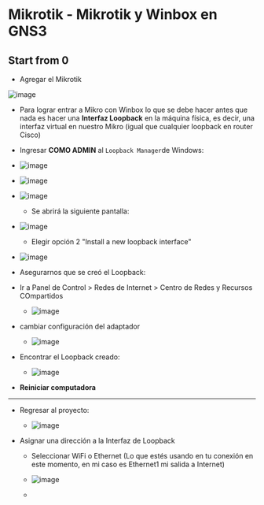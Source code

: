 # Mikrotik - Mikrotik y Winbox en GNS3

## Start from 0

- Agregar el Mikrotik

![image](https://user-images.githubusercontent.com/94720207/177077961-1ad29cb1-3be1-4ad0-be86-74212e0bb248.png)

- Para lograr entrar a Mikro con Winbox lo que se debe hacer antes que nada es hacer una **Interfaz Loopback** en la máquina física, es decir, una interfaz virtual en nuestro Mikro (igual que cualquier loopback en router Cisco)

- Ingresar **COMO ADMIN** al `Loopback Manager`de Windows: 

- ![image](https://user-images.githubusercontent.com/94720207/177078845-be4220c2-228a-4511-bb8a-2922ca4bc8d6.png)

- ![image](https://user-images.githubusercontent.com/94720207/177078921-e2cd5cf6-819b-4022-a57e-96b94d5b51e4.png)

- ![image](https://user-images.githubusercontent.com/94720207/177079041-22c2f88c-6e7b-480d-8302-639d7b058012.png)

    - Se abrirá la siguiente pantalla:

- ![image](https://user-images.githubusercontent.com/94720207/177079083-b1c9ee84-4bdd-471d-822a-245241e2c001.png)

   - Elegir opción 2 "Install a new loopback interface"

- ![image](https://user-images.githubusercontent.com/94720207/177079250-37a47619-7f64-4cfa-beca-efe7dd1336c8.png)

- Asegurarnos que se creó el Loopback:

- Ir a Panel de Control > Redes de Internet > Centro de Redes y Recursos COmpartidos

    - ![image](https://user-images.githubusercontent.com/94720207/177083201-ae71248d-8ab9-4229-aeb0-6cab8b095c51.png)

- cambiar configuración del adaptador

    - ![image](https://user-images.githubusercontent.com/94720207/177083260-8e89da65-1815-41c2-bef9-a458dae38e52.png)

- Encontrar el Loopback creado:

    - ![image](https://user-images.githubusercontent.com/94720207/177083432-93b42bae-8a19-461f-9fa9-3fcdf9eba4dd.png)

- **Reiniciar computadora**

---

- Regresar al proyecto:

    - ![image](https://user-images.githubusercontent.com/94720207/177082980-6fd5eb37-24f2-4693-91fe-528dab680c57.png)

- Asignar una dirección a la Interfaz de Loopback

    - Seleccionar WiFi o Ethernet (Lo que estés usando en tu conexión en este momento, en mi caso es Ethernet1 mi salida a Internet)

    - ![image](https://user-images.githubusercontent.com/94720207/177083923-24b78a3a-3a08-45ab-8b4e-1d378d8f3f7d.png)

    - 








